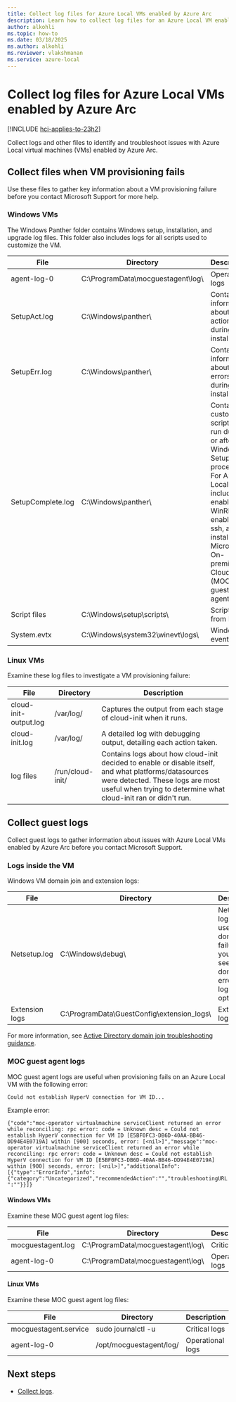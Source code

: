 ```yaml
---
title: Collect log files for Azure Local VMs enabled by Azure Arc
description: Learn how to collect log files for an Azure Local VM enabled by Azure Arc. 
author: alkohli
ms.topic: how-to
ms.date: 03/18/2025
ms.author: alkohli
ms.reviewer: vlakshmanan
ms.service: azure-local
---
```


# Collect log files for Azure Local VMs enabled by Azure Arc

[!INCLUDE [hci-applies-to-23h2](../includes/hci-applies-to-23h2.md)]

Collect logs and other files to identify and troubleshoot issues with Azure Local virtual machines (VMs) enabled by Azure Arc.

## Collect files when VM provisioning fails

 Use these files to gather key information about a VM provisioning failure before you contact Microsoft Support for more help.

### Windows VMs

The Windows Panther folder contains Windows setup, installation, and upgrade log files. This folder also includes logs for all scripts used to customize the VM.

| File              | Directory       | Description |
|-------------------|-----------------|-------------|
| agent-log-0 | C:\ProgramData\mocguestagent\log\ | Operational logs |
| SetupAct.log | C:\Windows\panther\ | Contains information about setup actions during the installation. |
| SetupErr.log | C:\Windows\panther\ | Contains information about setup errors during the installation. |
| SetupComplete.log | C:\Windows\panther\ | Contains custom scripts that run during or after the Windows Setup process. For Azure Local, includes enabling WinRM, enabling ssh, and installing Microsoft On-premises Cloud (MOC) guest agent. |
| Script files | C:\Windows\setup\scripts\ | Scripts from ISO |
| System.evtx | C:\Windows\system32\winevt\logs\ | Windows event logs |

### Linux VMs

Examine these log files to investigate a VM provisioning failure:

| File              | Directory       | Description |
|-------------------|-----------------|-------------|
| cloud-init-output.log | /var/log/ | Captures the output from each stage of cloud-init when it runs. |
| cloud-init.log | /var/log/ | A detailed log with debugging output, detailing each action taken. |
| log files | /run/cloud-init/ | Contains logs about how cloud-init decided to enable or disable itself, and what platforms/datasources were detected. These logs are most useful when trying to determine what cloud-init ran or didn't run. |

## Collect guest logs

Collect guest logs to gather information about issues with Azure Local VMs enabled by Azure Arc before you contact Microsoft Support.

### Logs inside the VM

Windows VM domain join and extension logs:

| File              | Directory       | Description |
|-------------------|-----------------|-------------|
| Netsetup.log | C:\Windows\debug\ | Netlogon logs are used for domain join failure. If you don't see  a domain join error, this log is optional. |
| Extension logs | C:\ProgramData\GuestConfig\extension_logs\ | Extension logs |

For more information, see [Active Directory domain join troubleshooting guidance](/troubleshoot/windows-server/active-directory/active-directory-domain-join-troubleshooting-guidance).

### MOC guest agent logs

MOC guest agent logs are useful when provisioning fails on an Azure Local VM with the following error:

`Could not establish HyperV connection for VM ID...`

Example error:

`{"code":"moc-operator virtualmachine serviceClient returned an error while reconciling: rpc error: code = Unknown desc = Could not establish HyperV connection for VM ID [E5BF0FC3-DB6D-40AA-BB46-DD94E4E0719A] within [900] seconds, error: [<nil>]","message":"moc-operator virtualmachine serviceClient returned an error while reconciling: rpc error: code = Unknown desc = Could not establish HyperV connection for VM ID [E5BF0FC3-DB6D-40AA-BB46-DD94E4E0719A] within [900] seconds, error: [<nil>]","additionalInfo":[{"type":"ErrorInfo","info":{"category":"Uncategorized","recommendedAction":"","troubleshootingURL":""}}]}`

#### Windows VMs

Examine these MOC guest agent log files:

| File              | Directory       | Description |
|-------------------|-----------------|-------------|
| mocguestagent.log | C:\ProgramData\mocguestagent\log\ | Critical logs |
| agent-log-0 | C:\ProgramData\mocguestagent\log\ | Operational logs |

#### Linux VMs

Examine these MOC guest agent log files:

| File              | Directory       | Description |
|-------------------|-----------------|-------------|
| mocguestagent.service  | sudo journalctl -u | Critical logs |
| agent-log-0 | /opt/mocguestagent/log/ | Operational logs |

## Next steps

- [Collect logs](./collect-logs.md).
